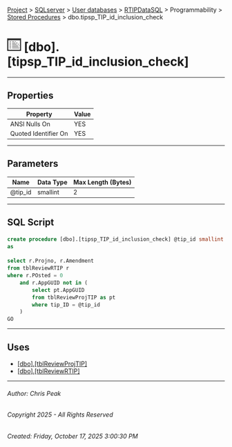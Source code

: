 #### 

[Project](../../../../../index.md) > [SQLserver](../../../../index.md) > [User databases](../../../index.md) > [RTIPDataSQL](../../index.md) > Programmability > [Stored Procedures](Stored_Procedures.md) > dbo.tipsp_TIP_id_inclusion_check

# ![Stored Procedures](../../../../../Images/StoredProcedure32.png) [dbo].[tipsp_TIP_id_inclusion_check]

---

## <a name="#properties"></a>Properties

| Property | Value |
|---|---|
| ANSI Nulls On | YES |
| Quoted Identifier On | YES |


---

## <a name="#parameters"></a>Parameters

| Name | Data Type | Max Length (Bytes) |
|---|---|---|
| @tip_id | smallint | 2 |


---

## <a name="#sqlscript"></a>SQL Script

```sql
create procedure [dbo].[tipsp_TIP_id_inclusion_check] @tip_id smallint
as

select r.Projno, r.Amendment
from tblReviewRTIP r
where r.POsted = 0
	and r.AppGUID not in (
		select pt.AppGUID
		from tblReviewProjTIP as pt
		where tip_ID = @tip_id
	)
GO

```


---

## <a name="#uses"></a>Uses

* [[dbo].[tblReviewProjTIP]](../../Tables/dbo_tblReviewProjTIP.md)
* [[dbo].[tblReviewRTIP]](../../Tables/dbo_tblReviewRTIP.md)


---

###### Author:  Chris Peak

###### Copyright 2025 - All Rights Reserved

###### Created: Friday, October 17, 2025 3:00:30 PM

